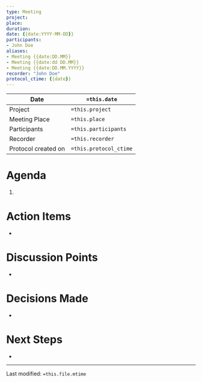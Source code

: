 ```yaml
---
type: Meeting
project:
place:
duration:
date: {{date:YYYY-MM-DD}}
participants:
- John Doe
aliases:
- Meeting {{date:DD.MM}}
- Meeting {{date:dd DD.MM}}
- Meeting {{date:DD.MM.YYYY}}
recorder: "John Doe"
protocol_ctime: {{date}}
---
```

|Date|`=this.date`|
|-|-|
|Project|`=this.project`|
|Meeting Place|`=this.place`|
|Participants|`=this.participants`|
|Recorder|`=this.recorder`|
|Protocol created on|`=this.protocol_ctime`|

# Agenda
1. 

# Action Items
- 

# Discussion Points
- 

# Decisions Made
- 

# Next Steps
- 

___
Last modified: `=this.file.mtime`
